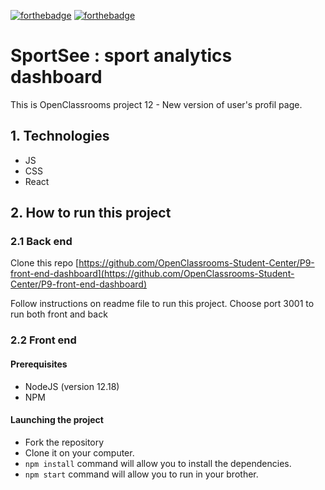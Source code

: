 [![forthebadge](https://forthebadge.com/images/badges/uses-badges.svg)](https://forthebadge.com)
[![forthebadge](https://forthebadge.com/images/badges/made-with-javascript.svg)](https://forthebadge.com)

# SportSee : sport analytics dashboard

This is OpenClassrooms project 12 - New version of user's profil page.

## 1. Technologies
- JS
- CSS 
- React

## 2. How to run this project

### 2.1 Back end

Clone this repo [https://github.com/OpenClassrooms-Student-Center/P9-front-end-dashboard](https://github.com/OpenClassrooms-Student-Center/P9-front-end-dashboard)

Follow instructions on readme file to run this project.
Choose port 3001 to run both front and back

### 2.2 Front end

#### Prerequisites
- NodeJS (version 12.18)
- NPM

#### Launching the project
- Fork the repository
- Clone it on your computer.
- `npm install` command will allow you to install the dependencies.
- `npm start` command will allow you to run in your brother.